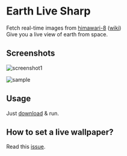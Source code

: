 Earth Live Sharp
===
Fetch real-time images from [himawari-8](http://himawari8.nict.go.jp/) ([wiki](https://en.wikipedia.org/wiki/Himawari_8))  
Give you a live view of earth from space.
## Screenshots
![screenshot1](https://cloud.githubusercontent.com/assets/6072743/11613119/73ea46c8-9c50-11e5-92e7-cfcba2558c1f.png)

![sample](https://cloud.githubusercontent.com/assets/6072743/11613124/a73b086e-9c50-11e5-9253-9510ed0528e8.png)  
## Usage
Just [download](https://github.com/bitdust/EarthLiveSharp/releases) & run.
## How to set a live wallpaper?
Read this [issue](https://github.com/bitdust/EarthLiveSharp/issues/3).
